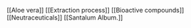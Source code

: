 [[Aloe vera]]
[[Extraction process]]
[[Bioactive compounds]]
[[Neutraceuticals]]
[[Santalum Album.]]
